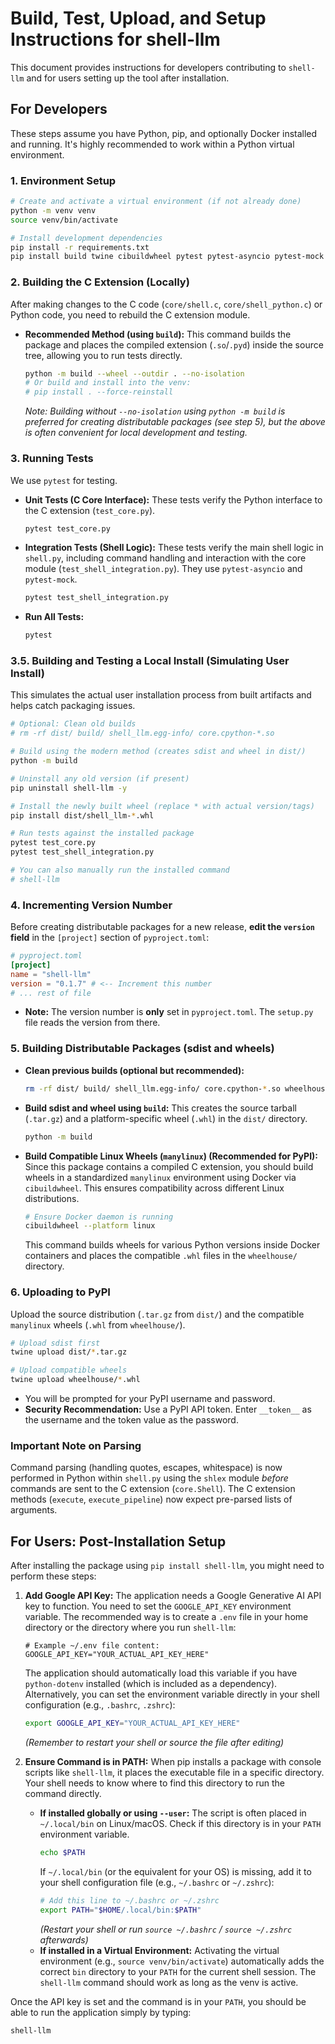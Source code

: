# Build, Test, Upload, and Setup Instructions for shell-llm

This document provides instructions for developers contributing to `shell-llm` and for users setting up the tool after installation.

## For Developers

These steps assume you have Python, pip, and optionally Docker installed and running. It's highly recommended to work within a Python virtual environment.

### 1. Environment Setup

```bash
# Create and activate a virtual environment (if not already done)
python -m venv venv
source venv/bin/activate

# Install development dependencies
pip install -r requirements.txt
pip install build twine cibuildwheel pytest pytest-asyncio pytest-mock
```

### 2. Building the C Extension (Locally)

After making changes to the C code (`core/shell.c`, `core/shell_python.c`) or Python code, you need to rebuild the C extension module.

*   **Recommended Method (using `build`):**
    This command builds the package and places the compiled extension (`.so`/`.pyd`) inside the source tree, allowing you to run tests directly.
    ```bash
    python -m build --wheel --outdir . --no-isolation
    # Or build and install into the venv:
    # pip install . --force-reinstall
    ```
    *Note: Building without `--no-isolation` using `python -m build` is preferred for creating distributable packages (see step 5), but the above is often convenient for local development and testing.*

### 3. Running Tests

We use `pytest` for testing.

*   **Unit Tests (C Core Interface):** These tests verify the Python interface to the C extension (`test_core.py`).
    ```bash
    pytest test_core.py
    ```
*   **Integration Tests (Shell Logic):** These tests verify the main shell logic in `shell.py`, including command handling and interaction with the core module (`test_shell_integration.py`). They use `pytest-asyncio` and `pytest-mock`.
    ```bash
    pytest test_shell_integration.py
    ```
*   **Run All Tests:**
    ```bash
    pytest
    ```

### 3.5. Building and Testing a Local Install (Simulating User Install)

This simulates the actual user installation process from built artifacts and helps catch packaging issues.

```bash
# Optional: Clean old builds
# rm -rf dist/ build/ shell_llm.egg-info/ core.cpython-*.so

# Build using the modern method (creates sdist and wheel in dist/)
python -m build

# Uninstall any old version (if present)
pip uninstall shell-llm -y

# Install the newly built wheel (replace * with actual version/tags)
pip install dist/shell_llm-*.whl

# Run tests against the installed package
pytest test_core.py
pytest test_shell_integration.py

# You can also manually run the installed command
# shell-llm
```

### 4. Incrementing Version Number

Before creating distributable packages for a new release, **edit the `version` field** in the `[project]` section of `pyproject.toml`:

```toml
# pyproject.toml
[project]
name = "shell-llm"
version = "0.1.7" # <-- Increment this number
# ... rest of file
```

*   **Note:** The version number is **only** set in `pyproject.toml`. The `setup.py` file reads the version from there.

### 5. Building Distributable Packages (sdist and wheels)

*   **Clean previous builds (optional but recommended):**
    ```bash
    rm -rf dist/ build/ shell_llm.egg-info/ core.cpython-*.so wheelhouse/
    ```
*   **Build sdist and wheel using `build`:**
    This creates the source tarball (`.tar.gz`) and a platform-specific wheel (`.whl`) in the `dist/` directory.
    ```bash
    python -m build
    ```
*   **Build Compatible Linux Wheels (`manylinux`) (Recommended for PyPI):**
    Since this package contains a compiled C extension, you should build wheels in a standardized `manylinux` environment using Docker via `cibuildwheel`. This ensures compatibility across different Linux distributions.
    ```bash
    # Ensure Docker daemon is running
    cibuildwheel --platform linux
    ```
    This command builds wheels for various Python versions inside Docker containers and places the compatible `.whl` files in the `wheelhouse/` directory.

### 6. Uploading to PyPI

Upload the source distribution (`.tar.gz` from `dist/`) and the compatible `manylinux` wheels (`.whl` from `wheelhouse/`).

```bash
# Upload sdist first
twine upload dist/*.tar.gz

# Upload compatible wheels
twine upload wheelhouse/*.whl
```

*   You will be prompted for your PyPI username and password.
*   **Security Recommendation:** Use a PyPI API token. Enter `__token__` as the username and the token value as the password.

### Important Note on Parsing

Command parsing (handling quotes, escapes, whitespace) is now performed in Python within `shell.py` using the `shlex` module *before* commands are sent to the C extension (`core.Shell`). The C extension methods (`execute`, `execute_pipeline`) now expect pre-parsed lists of arguments.

## For Users: Post-Installation Setup

After installing the package using `pip install shell-llm`, you might need to perform these steps:

1.  **Add Google API Key:**
    The application needs a Google Generative AI API key to function. You need to set the `GOOGLE_API_KEY` environment variable. The recommended way is to create a `.env` file in your home directory or the directory where you run `shell-llm`:
    ```
    # Example ~/.env file content:
    GOOGLE_API_KEY="YOUR_ACTUAL_API_KEY_HERE"
    ```
    The application should automatically load this variable if you have `python-dotenv` installed (which is included as a dependency). Alternatively, you can set the environment variable directly in your shell configuration (e.g., `.bashrc`, `.zshrc`):
    ```bash
    export GOOGLE_API_KEY="YOUR_ACTUAL_API_KEY_HERE"
    ```
    *(Remember to restart your shell or source the file after editing)*

2.  **Ensure Command is in PATH:**
    When pip installs a package with console scripts like `shell-llm`, it places the executable file in a specific directory. Your shell needs to know where to find this directory to run the command directly.
    *   **If installed globally or using `--user`:** The script is often placed in `~/.local/bin` on Linux/macOS. Check if this directory is in your `PATH` environment variable.
        ```bash
        echo $PATH
        ```
        If `~/.local/bin` (or the equivalent for your OS) is missing, add it to your shell configuration file (e.g., `~/.bashrc` or `~/.zshrc`):
        ```bash
        # Add this line to ~/.bashrc or ~/.zshrc
        export PATH="$HOME/.local/bin:$PATH"
        ```
        *(Restart your shell or run `source ~/.bashrc` / `source ~/.zshrc` afterwards)*
    *   **If installed in a Virtual Environment:** Activating the virtual environment (e.g., `source venv/bin/activate`) automatically adds the correct `bin` directory to your `PATH` for the current shell session. The `shell-llm` command should work as long as the venv is active.

Once the API key is set and the command is in your `PATH`, you should be able to run the application simply by typing:
```bash
shell-llm
``` 
